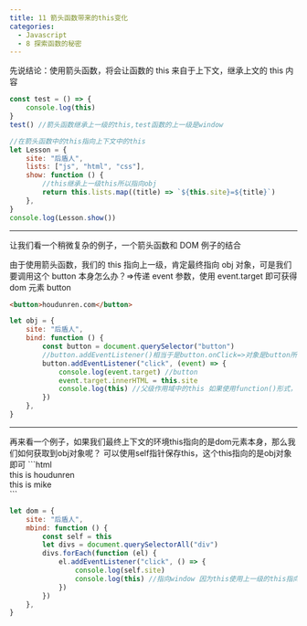 ```yaml
---
title: 11 箭头函数带来的this变化
categories:
  - Javascript
  - 8 探索函数的秘密
---
```


先说结论：使用箭头函数，将会让函数的 this 来自于上下文，继承上文的 this 内容

```javascript
const test = () => {
	console.log(this)
}
test() //箭头函数继承上一级的this,test函数的上一级是window
```

```javascript
//在箭头函数中的this指向上下文中的this
let Lesson = {
	site: "后盾人",
	lists: ["js", "html", "css"],
	show: function () {
		//this继承上一级this所以指向obj
		return this.lists.map((title) => `${this.site}=${title}`)
	},
}
console.log(Lesson.show())
```

<hr/>
让我们看一个稍微复杂的例子，一个箭头函数和 DOM 例子的结合

由于使用箭头函数，我们的 this 指向上一级，肯定最终指向 obj 对象，可是我们要调用这个 button 本身怎么办？=>传递 event 参数，使用 event.target 即可获得 dom 元素 button

```html
<button>houdunren.com</button>
```

```javascript
let obj = {
	site: "后盾人",
	bind: function () {
		const button = document.querySelector("button")
		//button.addEventListener()相当于是button.onClick=>对象是button所以使用function()的时候指向的是按钮
		button.addEventListener("click", (event) => {
			console.log(event.target) //button
			event.target.innerHTML = this.site
			console.log(this) //父级作用域中的this 如果使用function()形式，this指向的是button
		})
	},
}
```

<hr/>
再来看一个例子，如果我们最终上下文的环境this指向的是dom元素本身，那么我们如何获取到obj对象呢？
可以使用self指针保存this，这个this指向的是obj对象即可
```html
	<div>this is houdunren</div>
		<div>this is mike</div>
```

```javascript
let dom = {
	site: "后盾人",
	mbind: function () {
		const self = this
		let divs = document.querySelectorAll("div")
		divs.forEach(function (el) {
			el.addEventListener("click", () => {
				console.log(self.site)
				console.log(this) //指向window 因为this使用上一级的this指向，上一级指向window
			})
		})
	},
}
```
